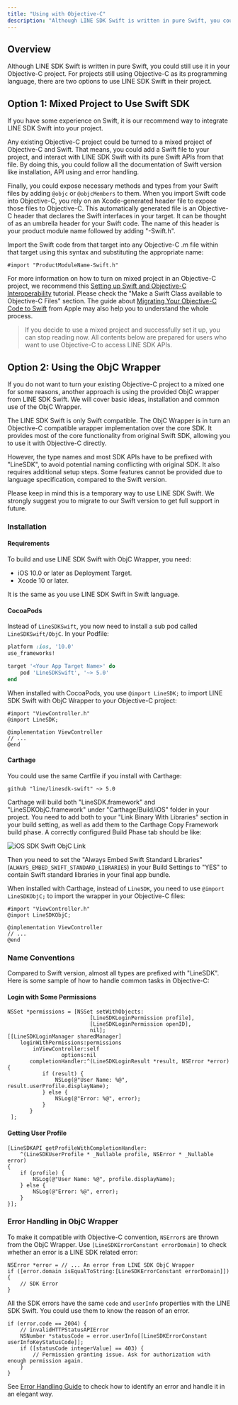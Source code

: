 ```yaml
---
title: "Using with Objective-C"
description: "Although LINE SDK Swift is written in pure Swift, you could still use it in your Objective-C project without any knowledge of Swift. Follow this guide to know how to integrate LINE SDK Swift into an Objective-C project."
---
```


## Overview

Although LINE SDK Swift is written in pure Swift, you could still use it in your Objective-C project. For projects still using Objective-C as its programming language, there are two options to use LINE SDK Swift in their project.

## Option 1: Mixed Project to Use Swift SDK

If you have some experience on Swift, it is our recommend way to integrate LINE SDK Swift into your project.

Any existing Objective-C project could be turned to a mixed project of Objective-C and Swift. That means, you could add a Swift file to your project, and interact with LINE SDK Swift with its pure Swift APIs from that file. By doing this, you could follow all the documentation of Swift version like installation, API using and error handling.

Finally, you could expose necessary methods and types from your Swift files by adding `@objc` or `@objcMembers` to them. When you import Swift code into Objective-C, you rely on an Xcode-generated header file to expose those files to Objective-C. This automatically generated file is an Objective-C header that declares the Swift interfaces in your target. It can be thought of as an umbrella header for your Swift code. The name of this header is your product module name followed by adding "-Swift.h".

Import the Swift code from that target into any Objective-C .m file within that target using this syntax and substituting the appropriate name:

```objc
#import "ProductModuleName-Swift.h"
```

For more information on how to turn on mixed project in an Objective-C project, we recommend  this [Setting up Swift and Objective-C Interoperability][interoperability] tutorial. Please check the "Make a Swift Class available to Objective-C Files" section. The guide about [Migrating Your Objective-C Code to Swift][apple-migration-doc] from Apple may also help you to understand the whole process.

> If you decide to use a mixed project and successfully set it up, you can stop reading now.  All contents below are prepared for users who want to use Objective-C to access LINE SDK APIs.

## Option 2: Using the ObjC Wrapper

If you do not want to turn your existing Objective-C project to a mixed one for some reasons, another approach is using the provided ObjC wrapper from LINE SDK Swift. We will cover basic ideas, installation and common use of the ObjC Wrapper.

The LINE SDK Swift is only Swift compatible. The ObjC Wrapper is in turn an Objective-C compatible wrapper implementation over the core SDK. It provides most of the core functionality from original Swift SDK, allowing you to use it with Objective-C directly.

However, the type names and most SDK APIs have to be prefixed with "LineSDK", to avoid potential naming conflicting with original SDK. It also requires additional setup steps. Some features cannot be provided due to language specification, compared to the Swift version.

Please keep in mind this is a temporary way to use LINE SDK Swift. We strongly suggest you to migrate to our Swift version to get full support in future.

### Installation

#### Requirements

To build and use LINE SDK Swift with ObjC Wrapper, you need:

- iOS 10.0 or later as Deployment Target.
- Xcode 10 or later.

It is the same as you use LINE SDK Swift in Swift language.

#### CocoaPods

Instead of `LineSDKSwift`, you now need to install a sub pod called `LineSDKSwift/ObjC`. In your Podfile:

```ruby
platform :ios, '10.0'
use_frameworks!

target '<Your App Target Name>' do
    pod 'LineSDKSwift', '~> 5.0'
end
```

When installed with CocoaPods, you use `@import LineSDK;` to import LINE SDK Swift with ObjC Wrapper to your Objective-C project:

```objc
#import "ViewController.h"
@import LineSDK;

@implementation ViewController
// ...
@end
```

#### Carthage

You could use the same Cartfile if you install with Carthage:

<!--TODO onevcat: Update the github repo name-->

```
github "line/linesdk-swift" ~> 5.0
```

Carthage will build both "LineSDK.framework" and "LineSDKObjC.framework" under "Carthage/Build/iOS" folder in your project. You need to add both to your "Link Binary With Libraries" section in your build setting, as well as add them to the Carthage Copy Framework build phase. A correctly configured Build Phase tab should be like:

![iOS SDK Swift ObjC Link](/media/ios-sdk-swift/install-carthage-objc.png)

Then you need to set the "Always Embed Swift Standard Libraries" (`ALWAYS_EMBED_SWIFT_STANDARD_LIBRARIES`) in your Build Settings to "YES" to contain Swift standard libraries in your final app bundle.

When installed with Carthage, instead of `LineSDK`, you need to use `@import LineSDKObjC;` to import the wrapper in your Objective-C files:

```objc
#import "ViewController.h"
@import LineSDKObjC;

@implementation ViewController
// ...
@end
```

### Name Conventions

Compared to Swift version, almost all types are prefixed with "LineSDK". Here is some sample of how to handle common tasks in Objective-C:

#### Login with Some Permissions

```objc
NSSet *permissions = [NSSet setWithObjects:
                          [LineSDKLoginPermission profile],
                          [LineSDKLoginPermission openID],
                          nil];
[[LineSDKLoginManager sharedManager]
    loginWithPermissions:permissions
        inViewController:self
                 options:nil
       completionHandler:^(LineSDKLoginResult *result, NSError *error) {
           if (result) {
               NSLog(@"User Name: %@", result.userProfile.displayName);
           } else {
               NSLog(@"Error: %@", error);
           }
       }
 ];
```

#### Getting User Profile

```objc
[LineSDKAPI getProfileWithCompletionHandler:
    ^(LineSDKUserProfile * _Nullable profile, NSError * _Nullable error)
{
    if (profile) {
        NSLog(@"User Name: %@", profile.displayName);
    } else {
        NSLog(@"Error: %@", error);
    }
}];
```

### Error Handling in ObjC Wrapper

To make it compatible with Objective-C convention, `NSError`s are thrown from the ObjC Wrapper. Use `[LineSDKErrorConstant errorDomain]` to check whether an error is a LINE SDK related error:

```objc
NSError *error = // ... An error from LINE SDK ObjC Wrapper
if ([error.domain isEqualToString:[LineSDKErrorConstant errorDomain]]) {
    // SDK Error
}
```

All the SDK errors have the same `code` and `userInfo` properties with the LINE SDK Swift. You could use them to know the reason of an error.

```objc
if (error.code == 2004) {
    // invalidHTTPStatusAPIError
    NSNumber *statusCode = error.userInfo[[LineSDKErrorConstant userInfoKeyStatusCode]];
    if ([statusCode integerValue] == 403) {
        // Permission granting issue. Ask for authorization with enough permission again.
    }
}
```

See [Error Handling Guide][error-handling] to check how to identify an error and handle it in an elegant way.

[interoperability]: https://medium.com/ios-os-x-development/swift-and-objective-c-interoperability-2add8e6d6887
[apple-migration-doc]: https://developer.apple.com/documentation/swift/migrating_your_objective-c_code_to_swift
[error-handling]: /docs/ios-sdk-swift/error-handling 